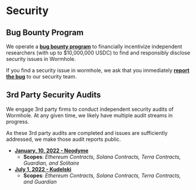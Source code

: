 # Security

## Bug Bounty Program

We operate a **[bug bounty program](https://immunefi.com/bounty/wormhole/)** to financially incentivize independent researchers (with up to $10,000,000 USDC) to find and responsibly disclose security issues in Wormhole.

If you find a security issue in wormhole, we ask that you immediately **[report the bug](https://immunefi.com/bounty/wormhole/)** to our security team.

## 3rd Party Security Audits

We engage 3rd party firms to conduct independent security audits of Wormhole.  At any given time, we likely have multiple audit streams in progress.

As these 3rd party audits are completed and issues are sufficiently addressed, we make those audit reports public.

- **[January, 10, 2022 - Neodyme](https://storage.googleapis.com/wormhole-audits/2021-01-10_neodyme.pdf)**
    - **Scopes**: *Ethereum Contracts, Solana Contracts, Terra Contracts, Guardian, and Solitaire*
- **[July 1, 2022 - Kudelski](https://storage.googleapis.com/wormhole-audits/2022-07-01_kudelski.pdf)**
    - **Scopes**: *Ethereum Contracts, Solana Contracts, Terra Contracts, and Guardian*